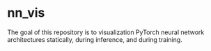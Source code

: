# nn_vis
The goal of this repository is to visualization PyTorch neural network architectures statically, during inference, and during training.
